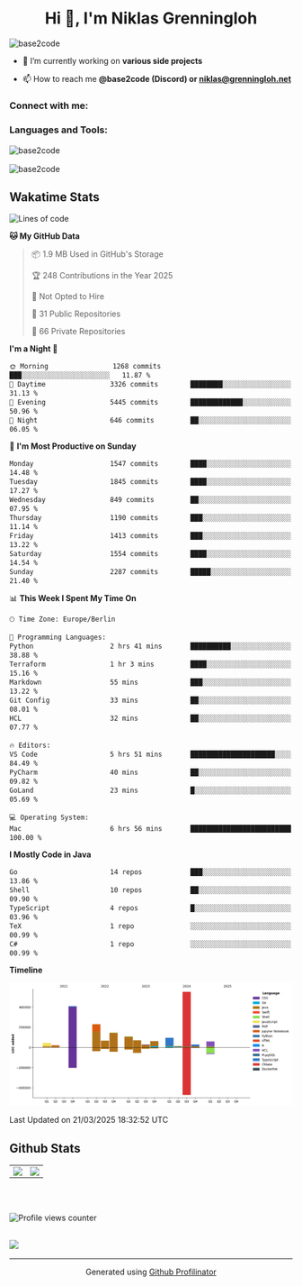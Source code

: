 <h1 align="center">Hi 👋, I'm Niklas Grenningloh</h1>
<!-- <h3 align="center">A passionate backend developer from Germany</h3> -->

<p align="left"> <img src="https://komarev.com/ghpvc/?username=base2code&label=Profile%20views&color=0e75b6&style=flat" alt="base2code" /> </p>

- 🔭 I’m currently working on **various side projects**

- 📫 How to reach me **@base2code (Discord) or niklas@grenningloh.net**

<h3 align="left">Connect with me:</h3>
<p align="left">
</p>

<h3 align="left">Languages and Tools:</h3>
<!-- <p align="left"> <a href="https://aws.amazon.com" target="_blank" rel="noreferrer"> <img src="https://raw.githubusercontent.com/devicons/devicon/master/icons/amazonwebservices/amazonwebservices-original-wordmark.svg" alt="aws" width="40" height="40"/> </a> <a href="https://www.gnu.org/software/bash/" target="_blank" rel="noreferrer"> <img src="https://www.vectorlogo.zone/logos/gnu_bash/gnu_bash-icon.svg" alt="bash" width="40" height="40"/> </a> <a href="https://dart.dev" target="_blank" rel="noreferrer"> <img src="https://www.vectorlogo.zone/logos/dartlang/dartlang-icon.svg" alt="dart" width="40" height="40"/> </a> <a href="https://www.docker.com/" target="_blank" rel="noreferrer"> <img src="https://raw.githubusercontent.com/devicons/devicon/master/icons/docker/docker-original-wordmark.svg" alt="docker" width="40" height="40"/> </a> <a href="https://www.elastic.co" target="_blank" rel="noreferrer"> <img src="https://www.vectorlogo.zone/logos/elastic/elastic-icon.svg" alt="elasticsearch" width="40" height="40"/> </a> <a href="https://www.figma.com/" target="_blank" rel="noreferrer"> <img src="https://www.vectorlogo.zone/logos/figma/figma-icon.svg" alt="figma" width="40" height="40"/> </a> <a href="https://flutter.dev" target="_blank" rel="noreferrer"> <img src="https://www.vectorlogo.zone/logos/flutterio/flutterio-icon.svg" alt="flutter" width="40" height="40"/> </a> <a href="https://cloud.google.com" target="_blank" rel="noreferrer"> <img src="https://www.vectorlogo.zone/logos/google_cloud/google_cloud-icon.svg" alt="gcp" width="40" height="40"/> </a> <a href="https://git-scm.com/" target="_blank" rel="noreferrer"> <img src="https://www.vectorlogo.zone/logos/git-scm/git-scm-icon.svg" alt="git" width="40" height="40"/> </a> <a href="https://golang.org" target="_blank" rel="noreferrer"> <img src="https://raw.githubusercontent.com/devicons/devicon/master/icons/go/go-original.svg" alt="go" width="40" height="40"/> </a> <a href="https://grafana.com" target="_blank" rel="noreferrer"> <img src="https://www.vectorlogo.zone/logos/grafana/grafana-icon.svg" alt="grafana" width="40" height="40"/> </a> <a href="https://www.java.com" target="_blank" rel="noreferrer"> <img src="https://raw.githubusercontent.com/devicons/devicon/master/icons/java/java-original.svg" alt="java" width="40" height="40"/> </a> <a href="https://www.jenkins.io" target="_blank" rel="noreferrer"> <img src="https://www.vectorlogo.zone/logos/jenkins/jenkins-icon.svg" alt="jenkins" width="40" height="40"/> </a> <a href="https://www.linux.org/" target="_blank" rel="noreferrer"> <img src="https://raw.githubusercontent.com/devicons/devicon/master/icons/linux/linux-original.svg" alt="linux" width="40" height="40"/> </a> <a href="https://mariadb.org/" target="_blank" rel="noreferrer"> <img src="https://www.vectorlogo.zone/logos/mariadb/mariadb-icon.svg" alt="mariadb" width="40" height="40"/> </a> <a href="https://www.mongodb.com/" target="_blank" rel="noreferrer"> <img src="https://raw.githubusercontent.com/devicons/devicon/master/icons/mongodb/mongodb-original-wordmark.svg" alt="mongodb" width="40" height="40"/> </a> <a href="https://www.mysql.com/" target="_blank" rel="noreferrer"> <img src="https://raw.githubusercontent.com/devicons/devicon/master/icons/mysql/mysql-original-wordmark.svg" alt="mysql" width="40" height="40"/> </a> <a href="https://www.nginx.com" target="_blank" rel="noreferrer"> <img src="https://raw.githubusercontent.com/devicons/devicon/master/icons/nginx/nginx-original.svg" alt="nginx" width="40" height="40"/> </a> <a href="https://www.postgresql.org" target="_blank" rel="noreferrer"> <img src="https://raw.githubusercontent.com/devicons/devicon/master/icons/postgresql/postgresql-original-wordmark.svg" alt="postgresql" width="40" height="40"/> </a> <a href="https://www.python.org" target="_blank" rel="noreferrer"> <img src="https://raw.githubusercontent.com/devicons/devicon/master/icons/python/python-original.svg" alt="python" width="40" height="40"/> </a> <a href="https://redis.io" target="_blank" rel="noreferrer"> <img src="https://raw.githubusercontent.com/devicons/devicon/master/icons/redis/redis-original-wordmark.svg" alt="redis" width="40" height="40"/> </a> <a href="https://spring.io/" target="_blank" rel="noreferrer"> <img src="https://www.vectorlogo.zone/logos/springio/springio-icon.svg" alt="spring" width="40" height="40"/> </a> <a href="https://www.sqlite.org/" target="_blank" rel="noreferrer"> <img src="https://www.vectorlogo.zone/logos/sqlite/sqlite-icon.svg" alt="sqlite" width="40" height="40"/> </a> <a href="https://www.tensorflow.org" target="_blank" rel="noreferrer"> <img src="https://www.vectorlogo.zone/logos/tensorflow/tensorflow-icon.svg" alt="tensorflow" width="40" height="40"/> </a> </p> -->

<p><img align="center" src="https://github-readme-stats.vercel.app/api/top-langs?username=base2code&show_icons=true&locale=en&layout=compact" alt="base2code" /></p>

<p><img align="center" src="https://github-readme-streak-stats.herokuapp.com/?user=base2code&" alt="base2code" /></p>

## Wakatime Stats

<!--START_SECTION:waka-->
![Lines of code](https://img.shields.io/badge/From%20Hello%20World%20I%27ve%20Written-1.9%20million%20lines%20of%20code-blue)

**🐱 My GitHub Data** 

> 📦 1.9 MB Used in GitHub's Storage 
 > 
> 🏆 248 Contributions in the Year 2025
 > 
> 🚫 Not Opted to Hire
 > 
> 📜 31 Public Repositories 
 > 
> 🔑 66 Private Repositories 
 > 
**I'm a Night 🦉** 

```text
🌞 Morning                1268 commits        ███░░░░░░░░░░░░░░░░░░░░░░   11.87 % 
🌆 Daytime                3326 commits        ████████░░░░░░░░░░░░░░░░░   31.13 % 
🌃 Evening                5445 commits        █████████████░░░░░░░░░░░░   50.96 % 
🌙 Night                  646 commits         ██░░░░░░░░░░░░░░░░░░░░░░░   06.05 % 
```
📅 **I'm Most Productive on Sunday** 

```text
Monday                   1547 commits        ████░░░░░░░░░░░░░░░░░░░░░   14.48 % 
Tuesday                  1845 commits        ████░░░░░░░░░░░░░░░░░░░░░   17.27 % 
Wednesday                849 commits         ██░░░░░░░░░░░░░░░░░░░░░░░   07.95 % 
Thursday                 1190 commits        ███░░░░░░░░░░░░░░░░░░░░░░   11.14 % 
Friday                   1413 commits        ███░░░░░░░░░░░░░░░░░░░░░░   13.22 % 
Saturday                 1554 commits        ████░░░░░░░░░░░░░░░░░░░░░   14.54 % 
Sunday                   2287 commits        █████░░░░░░░░░░░░░░░░░░░░   21.40 % 
```


📊 **This Week I Spent My Time On** 

```text
🕑︎ Time Zone: Europe/Berlin

💬 Programming Languages: 
Python                   2 hrs 41 mins       ██████████░░░░░░░░░░░░░░░   38.88 % 
Terraform                1 hr 3 mins         ████░░░░░░░░░░░░░░░░░░░░░   15.16 % 
Markdown                 55 mins             ███░░░░░░░░░░░░░░░░░░░░░░   13.22 % 
Git Config               33 mins             ██░░░░░░░░░░░░░░░░░░░░░░░   08.01 % 
HCL                      32 mins             ██░░░░░░░░░░░░░░░░░░░░░░░   07.77 % 

🔥 Editors: 
VS Code                  5 hrs 51 mins       █████████████████████░░░░   84.49 % 
PyCharm                  40 mins             ██░░░░░░░░░░░░░░░░░░░░░░░   09.82 % 
GoLand                   23 mins             █░░░░░░░░░░░░░░░░░░░░░░░░   05.69 % 

💻 Operating System: 
Mac                      6 hrs 56 mins       █████████████████████████   100.00 % 
```

**I Mostly Code in Java** 

```text
Go                       14 repos            ███░░░░░░░░░░░░░░░░░░░░░░   13.86 % 
Shell                    10 repos            ██░░░░░░░░░░░░░░░░░░░░░░░   09.90 % 
TypeScript               4 repos             █░░░░░░░░░░░░░░░░░░░░░░░░   03.96 % 
TeX                      1 repo              ░░░░░░░░░░░░░░░░░░░░░░░░░   00.99 % 
C#                       1 repo              ░░░░░░░░░░░░░░░░░░░░░░░░░   00.99 % 
```



**Timeline**

![Lines of Code chart](https://raw.githubusercontent.com/base2code/base2code/main/assets/bar_graph.png)


 Last Updated on 21/03/2025 18:32:52 UTC
<!--END_SECTION:waka-->


## Github Stats  
<table><tr><td valign="top" width="50%">

<img src="https://github-readme-stats.vercel.app/api?username=base2code&show_icons=true&count_private=true&hide_border=true" align="left" style="width: 100%" />

</td><td valign="top" width="50%">

<img src="https://github-readme-stats.vercel.app/api/top-langs/?username=base2code&hide_border=true&layout=compact" align="left" style="width: 100%" />

</td></tr></table>  

<br/>  

  

<br/>  

![Profile views counter](https://komarev.com/ghpvc/?username=base2code&&style=flat-square)  
  

<br/>  

<div>
            <a href="https://paypal.me/niklasgrenningloh" target="_blank" style="display: inline-block;">
                <img
                    src="https://img.shields.io/badge/Donate-PayPal-blue.svg?style=flat-square" 
                    align="left"
                />
            </a>
<br />

----
<div align="center">Generated using <a href="https://profilinator.rishav.dev/" target="_blank">Github Profilinator</a></div>
